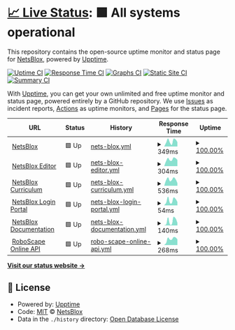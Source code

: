 # [📈 Live Status](https://NetsBlox.github.io/uptime): <!--live status--> **🟩 All systems operational**

This repository contains the open-source uptime monitor and status page for [NetsBlox](https://netsblox.org/), powered by [Upptime](https://github.com/upptime/upptime).

[![Uptime CI](https://github.com/NetsBlox/uptime/workflows/Uptime%20CI/badge.svg)](https://github.com/NetsBlox/uptime/actions?query=workflow%3A%22Uptime+CI%22)
[![Response Time CI](https://github.com/NetsBlox/uptime/workflows/Response%20Time%20CI/badge.svg)](https://github.com/NetsBlox/uptime/actions?query=workflow%3A%22Response+Time+CI%22)
[![Graphs CI](https://github.com/NetsBlox/uptime/workflows/Graphs%20CI/badge.svg)](https://github.com/NetsBlox/uptime/actions?query=workflow%3A%22Graphs+CI%22)
[![Static Site CI](https://github.com/NetsBlox/uptime/workflows/Static%20Site%20CI/badge.svg)](https://github.com/NetsBlox/uptime/actions?query=workflow%3A%22Static+Site+CI%22)
[![Summary CI](https://github.com/NetsBlox/uptime/workflows/Summary%20CI/badge.svg)](https://github.com/NetsBlox/uptime/actions?query=workflow%3A%22Summary+CI%22)

With [Upptime](https://upptime.js.org), you can get your own unlimited and free uptime monitor and status page, powered entirely by a GitHub repository. We use [Issues](https://github.com/NetsBlox/uptime/issues) as incident reports, [Actions](https://github.com/NetsBlox/uptime/actions) as uptime monitors, and [Pages](https://NetsBlox.github.io/uptime) for the status page.

<!--start: status pages-->
<!-- This summary is generated by Upptime (https://github.com/upptime/upptime) -->
<!-- Do not edit this manually, your changes will be overwritten -->
<!-- prettier-ignore -->
| URL | Status | History | Response Time | Uptime |
| --- | ------ | ------- | ------------- | ------ |
| <img alt="" src="https://icons.duckduckgo.com/ip3/netsblox.org.ico" height="13"> [NetsBlox](https://netsblox.org) | 🟩 Up | [nets-blox.yml](https://github.com/NetsBlox/uptime/commits/HEAD/history/nets-blox.yml) | <details><summary><img alt="Response time graph" src="./graphs/nets-blox/response-time-week.png" height="20"> 349ms</summary><br><a href="https://NetsBlox.github.io/uptime/history/nets-blox"><img alt="Response time 440" src="https://img.shields.io/endpoint?url=https%3A%2F%2Fraw.githubusercontent.com%2FNetsBlox%2Fuptime%2FHEAD%2Fapi%2Fnets-blox%2Fresponse-time.json"></a><br><a href="https://NetsBlox.github.io/uptime/history/nets-blox"><img alt="24-hour response time 295" src="https://img.shields.io/endpoint?url=https%3A%2F%2Fraw.githubusercontent.com%2FNetsBlox%2Fuptime%2FHEAD%2Fapi%2Fnets-blox%2Fresponse-time-day.json"></a><br><a href="https://NetsBlox.github.io/uptime/history/nets-blox"><img alt="7-day response time 349" src="https://img.shields.io/endpoint?url=https%3A%2F%2Fraw.githubusercontent.com%2FNetsBlox%2Fuptime%2FHEAD%2Fapi%2Fnets-blox%2Fresponse-time-week.json"></a><br><a href="https://NetsBlox.github.io/uptime/history/nets-blox"><img alt="30-day response time 400" src="https://img.shields.io/endpoint?url=https%3A%2F%2Fraw.githubusercontent.com%2FNetsBlox%2Fuptime%2FHEAD%2Fapi%2Fnets-blox%2Fresponse-time-month.json"></a><br><a href="https://NetsBlox.github.io/uptime/history/nets-blox"><img alt="1-year response time 447" src="https://img.shields.io/endpoint?url=https%3A%2F%2Fraw.githubusercontent.com%2FNetsBlox%2Fuptime%2FHEAD%2Fapi%2Fnets-blox%2Fresponse-time-year.json"></a></details> | <details><summary><a href="https://NetsBlox.github.io/uptime/history/nets-blox">100.00%</a></summary><a href="https://NetsBlox.github.io/uptime/history/nets-blox"><img alt="All-time uptime 99.84%" src="https://img.shields.io/endpoint?url=https%3A%2F%2Fraw.githubusercontent.com%2FNetsBlox%2Fuptime%2FHEAD%2Fapi%2Fnets-blox%2Fuptime.json"></a><br><a href="https://NetsBlox.github.io/uptime/history/nets-blox"><img alt="24-hour uptime 100.00%" src="https://img.shields.io/endpoint?url=https%3A%2F%2Fraw.githubusercontent.com%2FNetsBlox%2Fuptime%2FHEAD%2Fapi%2Fnets-blox%2Fuptime-day.json"></a><br><a href="https://NetsBlox.github.io/uptime/history/nets-blox"><img alt="7-day uptime 100.00%" src="https://img.shields.io/endpoint?url=https%3A%2F%2Fraw.githubusercontent.com%2FNetsBlox%2Fuptime%2FHEAD%2Fapi%2Fnets-blox%2Fuptime-week.json"></a><br><a href="https://NetsBlox.github.io/uptime/history/nets-blox"><img alt="30-day uptime 100.00%" src="https://img.shields.io/endpoint?url=https%3A%2F%2Fraw.githubusercontent.com%2FNetsBlox%2Fuptime%2FHEAD%2Fapi%2Fnets-blox%2Fuptime-month.json"></a><br><a href="https://NetsBlox.github.io/uptime/history/nets-blox"><img alt="1-year uptime 99.70%" src="https://img.shields.io/endpoint?url=https%3A%2F%2Fraw.githubusercontent.com%2FNetsBlox%2Fuptime%2FHEAD%2Fapi%2Fnets-blox%2Fuptime-year.json"></a></details>
| <img alt="" src="https://icons.duckduckgo.com/ip3/editor.netsblox.org.ico" height="13"> [NetsBlox Editor](https://editor.netsblox.org) | 🟩 Up | [nets-blox-editor.yml](https://github.com/NetsBlox/uptime/commits/HEAD/history/nets-blox-editor.yml) | <details><summary><img alt="Response time graph" src="./graphs/nets-blox-editor/response-time-week.png" height="20"> 304ms</summary><br><a href="https://NetsBlox.github.io/uptime/history/nets-blox-editor"><img alt="Response time 317" src="https://img.shields.io/endpoint?url=https%3A%2F%2Fraw.githubusercontent.com%2FNetsBlox%2Fuptime%2FHEAD%2Fapi%2Fnets-blox-editor%2Fresponse-time.json"></a><br><a href="https://NetsBlox.github.io/uptime/history/nets-blox-editor"><img alt="24-hour response time 277" src="https://img.shields.io/endpoint?url=https%3A%2F%2Fraw.githubusercontent.com%2FNetsBlox%2Fuptime%2FHEAD%2Fapi%2Fnets-blox-editor%2Fresponse-time-day.json"></a><br><a href="https://NetsBlox.github.io/uptime/history/nets-blox-editor"><img alt="7-day response time 304" src="https://img.shields.io/endpoint?url=https%3A%2F%2Fraw.githubusercontent.com%2FNetsBlox%2Fuptime%2FHEAD%2Fapi%2Fnets-blox-editor%2Fresponse-time-week.json"></a><br><a href="https://NetsBlox.github.io/uptime/history/nets-blox-editor"><img alt="30-day response time 284" src="https://img.shields.io/endpoint?url=https%3A%2F%2Fraw.githubusercontent.com%2FNetsBlox%2Fuptime%2FHEAD%2Fapi%2Fnets-blox-editor%2Fresponse-time-month.json"></a><br><a href="https://NetsBlox.github.io/uptime/history/nets-blox-editor"><img alt="1-year response time 281" src="https://img.shields.io/endpoint?url=https%3A%2F%2Fraw.githubusercontent.com%2FNetsBlox%2Fuptime%2FHEAD%2Fapi%2Fnets-blox-editor%2Fresponse-time-year.json"></a></details> | <details><summary><a href="https://NetsBlox.github.io/uptime/history/nets-blox-editor">100.00%</a></summary><a href="https://NetsBlox.github.io/uptime/history/nets-blox-editor"><img alt="All-time uptime 99.87%" src="https://img.shields.io/endpoint?url=https%3A%2F%2Fraw.githubusercontent.com%2FNetsBlox%2Fuptime%2FHEAD%2Fapi%2Fnets-blox-editor%2Fuptime.json"></a><br><a href="https://NetsBlox.github.io/uptime/history/nets-blox-editor"><img alt="24-hour uptime 100.00%" src="https://img.shields.io/endpoint?url=https%3A%2F%2Fraw.githubusercontent.com%2FNetsBlox%2Fuptime%2FHEAD%2Fapi%2Fnets-blox-editor%2Fuptime-day.json"></a><br><a href="https://NetsBlox.github.io/uptime/history/nets-blox-editor"><img alt="7-day uptime 100.00%" src="https://img.shields.io/endpoint?url=https%3A%2F%2Fraw.githubusercontent.com%2FNetsBlox%2Fuptime%2FHEAD%2Fapi%2Fnets-blox-editor%2Fuptime-week.json"></a><br><a href="https://NetsBlox.github.io/uptime/history/nets-blox-editor"><img alt="30-day uptime 100.00%" src="https://img.shields.io/endpoint?url=https%3A%2F%2Fraw.githubusercontent.com%2FNetsBlox%2Fuptime%2FHEAD%2Fapi%2Fnets-blox-editor%2Fuptime-month.json"></a><br><a href="https://NetsBlox.github.io/uptime/history/nets-blox-editor"><img alt="1-year uptime 99.72%" src="https://img.shields.io/endpoint?url=https%3A%2F%2Fraw.githubusercontent.com%2FNetsBlox%2Fuptime%2FHEAD%2Fapi%2Fnets-blox-editor%2Fuptime-year.json"></a></details>
| <img alt="" src="https://icons.duckduckgo.com/ip3/curriculum.netsblox.org.ico" height="13"> [NetsBlox Curriculum](https://curriculum.netsblox.org) | 🟩 Up | [nets-blox-curriculum.yml](https://github.com/NetsBlox/uptime/commits/HEAD/history/nets-blox-curriculum.yml) | <details><summary><img alt="Response time graph" src="./graphs/nets-blox-curriculum/response-time-week.png" height="20"> 536ms</summary><br><a href="https://NetsBlox.github.io/uptime/history/nets-blox-curriculum"><img alt="Response time 516" src="https://img.shields.io/endpoint?url=https%3A%2F%2Fraw.githubusercontent.com%2FNetsBlox%2Fuptime%2FHEAD%2Fapi%2Fnets-blox-curriculum%2Fresponse-time.json"></a><br><a href="https://NetsBlox.github.io/uptime/history/nets-blox-curriculum"><img alt="24-hour response time 235" src="https://img.shields.io/endpoint?url=https%3A%2F%2Fraw.githubusercontent.com%2FNetsBlox%2Fuptime%2FHEAD%2Fapi%2Fnets-blox-curriculum%2Fresponse-time-day.json"></a><br><a href="https://NetsBlox.github.io/uptime/history/nets-blox-curriculum"><img alt="7-day response time 536" src="https://img.shields.io/endpoint?url=https%3A%2F%2Fraw.githubusercontent.com%2FNetsBlox%2Fuptime%2FHEAD%2Fapi%2Fnets-blox-curriculum%2Fresponse-time-week.json"></a><br><a href="https://NetsBlox.github.io/uptime/history/nets-blox-curriculum"><img alt="30-day response time 536" src="https://img.shields.io/endpoint?url=https%3A%2F%2Fraw.githubusercontent.com%2FNetsBlox%2Fuptime%2FHEAD%2Fapi%2Fnets-blox-curriculum%2Fresponse-time-month.json"></a><br><a href="https://NetsBlox.github.io/uptime/history/nets-blox-curriculum"><img alt="1-year response time 530" src="https://img.shields.io/endpoint?url=https%3A%2F%2Fraw.githubusercontent.com%2FNetsBlox%2Fuptime%2FHEAD%2Fapi%2Fnets-blox-curriculum%2Fresponse-time-year.json"></a></details> | <details><summary><a href="https://NetsBlox.github.io/uptime/history/nets-blox-curriculum">100.00%</a></summary><a href="https://NetsBlox.github.io/uptime/history/nets-blox-curriculum"><img alt="All-time uptime 99.88%" src="https://img.shields.io/endpoint?url=https%3A%2F%2Fraw.githubusercontent.com%2FNetsBlox%2Fuptime%2FHEAD%2Fapi%2Fnets-blox-curriculum%2Fuptime.json"></a><br><a href="https://NetsBlox.github.io/uptime/history/nets-blox-curriculum"><img alt="24-hour uptime 100.00%" src="https://img.shields.io/endpoint?url=https%3A%2F%2Fraw.githubusercontent.com%2FNetsBlox%2Fuptime%2FHEAD%2Fapi%2Fnets-blox-curriculum%2Fuptime-day.json"></a><br><a href="https://NetsBlox.github.io/uptime/history/nets-blox-curriculum"><img alt="7-day uptime 100.00%" src="https://img.shields.io/endpoint?url=https%3A%2F%2Fraw.githubusercontent.com%2FNetsBlox%2Fuptime%2FHEAD%2Fapi%2Fnets-blox-curriculum%2Fuptime-week.json"></a><br><a href="https://NetsBlox.github.io/uptime/history/nets-blox-curriculum"><img alt="30-day uptime 100.00%" src="https://img.shields.io/endpoint?url=https%3A%2F%2Fraw.githubusercontent.com%2FNetsBlox%2Fuptime%2FHEAD%2Fapi%2Fnets-blox-curriculum%2Fuptime-month.json"></a><br><a href="https://NetsBlox.github.io/uptime/history/nets-blox-curriculum"><img alt="1-year uptime 99.75%" src="https://img.shields.io/endpoint?url=https%3A%2F%2Fraw.githubusercontent.com%2FNetsBlox%2Fuptime%2FHEAD%2Fapi%2Fnets-blox-curriculum%2Fuptime-year.json"></a></details>
| <img alt="" src="https://icons.duckduckgo.com/ip3/login.netsblox.org.ico" height="13"> [NetsBlox Login Portal](https://login.netsblox.org) | 🟩 Up | [nets-blox-login-portal.yml](https://github.com/NetsBlox/uptime/commits/HEAD/history/nets-blox-login-portal.yml) | <details><summary><img alt="Response time graph" src="./graphs/nets-blox-login-portal/response-time-week.png" height="20"> 54ms</summary><br><a href="https://NetsBlox.github.io/uptime/history/nets-blox-login-portal"><img alt="Response time 48" src="https://img.shields.io/endpoint?url=https%3A%2F%2Fraw.githubusercontent.com%2FNetsBlox%2Fuptime%2FHEAD%2Fapi%2Fnets-blox-login-portal%2Fresponse-time.json"></a><br><a href="https://NetsBlox.github.io/uptime/history/nets-blox-login-portal"><img alt="24-hour response time 38" src="https://img.shields.io/endpoint?url=https%3A%2F%2Fraw.githubusercontent.com%2FNetsBlox%2Fuptime%2FHEAD%2Fapi%2Fnets-blox-login-portal%2Fresponse-time-day.json"></a><br><a href="https://NetsBlox.github.io/uptime/history/nets-blox-login-portal"><img alt="7-day response time 54" src="https://img.shields.io/endpoint?url=https%3A%2F%2Fraw.githubusercontent.com%2FNetsBlox%2Fuptime%2FHEAD%2Fapi%2Fnets-blox-login-portal%2Fresponse-time-week.json"></a><br><a href="https://NetsBlox.github.io/uptime/history/nets-blox-login-portal"><img alt="30-day response time 51" src="https://img.shields.io/endpoint?url=https%3A%2F%2Fraw.githubusercontent.com%2FNetsBlox%2Fuptime%2FHEAD%2Fapi%2Fnets-blox-login-portal%2Fresponse-time-month.json"></a><br><a href="https://NetsBlox.github.io/uptime/history/nets-blox-login-portal"><img alt="1-year response time 49" src="https://img.shields.io/endpoint?url=https%3A%2F%2Fraw.githubusercontent.com%2FNetsBlox%2Fuptime%2FHEAD%2Fapi%2Fnets-blox-login-portal%2Fresponse-time-year.json"></a></details> | <details><summary><a href="https://NetsBlox.github.io/uptime/history/nets-blox-login-portal">100.00%</a></summary><a href="https://NetsBlox.github.io/uptime/history/nets-blox-login-portal"><img alt="All-time uptime 99.88%" src="https://img.shields.io/endpoint?url=https%3A%2F%2Fraw.githubusercontent.com%2FNetsBlox%2Fuptime%2FHEAD%2Fapi%2Fnets-blox-login-portal%2Fuptime.json"></a><br><a href="https://NetsBlox.github.io/uptime/history/nets-blox-login-portal"><img alt="24-hour uptime 100.00%" src="https://img.shields.io/endpoint?url=https%3A%2F%2Fraw.githubusercontent.com%2FNetsBlox%2Fuptime%2FHEAD%2Fapi%2Fnets-blox-login-portal%2Fuptime-day.json"></a><br><a href="https://NetsBlox.github.io/uptime/history/nets-blox-login-portal"><img alt="7-day uptime 100.00%" src="https://img.shields.io/endpoint?url=https%3A%2F%2Fraw.githubusercontent.com%2FNetsBlox%2Fuptime%2FHEAD%2Fapi%2Fnets-blox-login-portal%2Fuptime-week.json"></a><br><a href="https://NetsBlox.github.io/uptime/history/nets-blox-login-portal"><img alt="30-day uptime 100.00%" src="https://img.shields.io/endpoint?url=https%3A%2F%2Fraw.githubusercontent.com%2FNetsBlox%2Fuptime%2FHEAD%2Fapi%2Fnets-blox-login-portal%2Fuptime-month.json"></a><br><a href="https://NetsBlox.github.io/uptime/history/nets-blox-login-portal"><img alt="1-year uptime 99.75%" src="https://img.shields.io/endpoint?url=https%3A%2F%2Fraw.githubusercontent.com%2FNetsBlox%2Fuptime%2FHEAD%2Fapi%2Fnets-blox-login-portal%2Fuptime-year.json"></a></details>
| <img alt="" src="https://icons.duckduckgo.com/ip3/editor.netsblox.org.ico" height="13"> [NetsBlox Documentation](https://editor.netsblox.org/docs) | 🟩 Up | [nets-blox-documentation.yml](https://github.com/NetsBlox/uptime/commits/HEAD/history/nets-blox-documentation.yml) | <details><summary><img alt="Response time graph" src="./graphs/nets-blox-documentation/response-time-week.png" height="20"> 140ms</summary><br><a href="https://NetsBlox.github.io/uptime/history/nets-blox-documentation"><img alt="Response time 113" src="https://img.shields.io/endpoint?url=https%3A%2F%2Fraw.githubusercontent.com%2FNetsBlox%2Fuptime%2FHEAD%2Fapi%2Fnets-blox-documentation%2Fresponse-time.json"></a><br><a href="https://NetsBlox.github.io/uptime/history/nets-blox-documentation"><img alt="24-hour response time 85" src="https://img.shields.io/endpoint?url=https%3A%2F%2Fraw.githubusercontent.com%2FNetsBlox%2Fuptime%2FHEAD%2Fapi%2Fnets-blox-documentation%2Fresponse-time-day.json"></a><br><a href="https://NetsBlox.github.io/uptime/history/nets-blox-documentation"><img alt="7-day response time 140" src="https://img.shields.io/endpoint?url=https%3A%2F%2Fraw.githubusercontent.com%2FNetsBlox%2Fuptime%2FHEAD%2Fapi%2Fnets-blox-documentation%2Fresponse-time-week.json"></a><br><a href="https://NetsBlox.github.io/uptime/history/nets-blox-documentation"><img alt="30-day response time 121" src="https://img.shields.io/endpoint?url=https%3A%2F%2Fraw.githubusercontent.com%2FNetsBlox%2Fuptime%2FHEAD%2Fapi%2Fnets-blox-documentation%2Fresponse-time-month.json"></a><br><a href="https://NetsBlox.github.io/uptime/history/nets-blox-documentation"><img alt="1-year response time 110" src="https://img.shields.io/endpoint?url=https%3A%2F%2Fraw.githubusercontent.com%2FNetsBlox%2Fuptime%2FHEAD%2Fapi%2Fnets-blox-documentation%2Fresponse-time-year.json"></a></details> | <details><summary><a href="https://NetsBlox.github.io/uptime/history/nets-blox-documentation">100.00%</a></summary><a href="https://NetsBlox.github.io/uptime/history/nets-blox-documentation"><img alt="All-time uptime 99.27%" src="https://img.shields.io/endpoint?url=https%3A%2F%2Fraw.githubusercontent.com%2FNetsBlox%2Fuptime%2FHEAD%2Fapi%2Fnets-blox-documentation%2Fuptime.json"></a><br><a href="https://NetsBlox.github.io/uptime/history/nets-blox-documentation"><img alt="24-hour uptime 100.00%" src="https://img.shields.io/endpoint?url=https%3A%2F%2Fraw.githubusercontent.com%2FNetsBlox%2Fuptime%2FHEAD%2Fapi%2Fnets-blox-documentation%2Fuptime-day.json"></a><br><a href="https://NetsBlox.github.io/uptime/history/nets-blox-documentation"><img alt="7-day uptime 100.00%" src="https://img.shields.io/endpoint?url=https%3A%2F%2Fraw.githubusercontent.com%2FNetsBlox%2Fuptime%2FHEAD%2Fapi%2Fnets-blox-documentation%2Fuptime-week.json"></a><br><a href="https://NetsBlox.github.io/uptime/history/nets-blox-documentation"><img alt="30-day uptime 100.00%" src="https://img.shields.io/endpoint?url=https%3A%2F%2Fraw.githubusercontent.com%2FNetsBlox%2Fuptime%2FHEAD%2Fapi%2Fnets-blox-documentation%2Fuptime-month.json"></a><br><a href="https://NetsBlox.github.io/uptime/history/nets-blox-documentation"><img alt="1-year uptime 99.00%" src="https://img.shields.io/endpoint?url=https%3A%2F%2Fraw.githubusercontent.com%2FNetsBlox%2Fuptime%2FHEAD%2Fapi%2Fnets-blox-documentation%2Fuptime-year.json"></a></details>
| <img alt="" src="https://icons.duckduckgo.com/ip3/roboscapeonlineapi2.netsblox.org.ico" height="13"> [RoboScape Online API](https://roboscapeonlineapi2.netsblox.org/server/status) | 🟩 Up | [robo-scape-online-api.yml](https://github.com/NetsBlox/uptime/commits/HEAD/history/robo-scape-online-api.yml) | <details><summary><img alt="Response time graph" src="./graphs/robo-scape-online-api/response-time-week.png" height="20"> 268ms</summary><br><a href="https://NetsBlox.github.io/uptime/history/robo-scape-online-api"><img alt="Response time 249" src="https://img.shields.io/endpoint?url=https%3A%2F%2Fraw.githubusercontent.com%2FNetsBlox%2Fuptime%2FHEAD%2Fapi%2Frobo-scape-online-api%2Fresponse-time.json"></a><br><a href="https://NetsBlox.github.io/uptime/history/robo-scape-online-api"><img alt="24-hour response time 254" src="https://img.shields.io/endpoint?url=https%3A%2F%2Fraw.githubusercontent.com%2FNetsBlox%2Fuptime%2FHEAD%2Fapi%2Frobo-scape-online-api%2Fresponse-time-day.json"></a><br><a href="https://NetsBlox.github.io/uptime/history/robo-scape-online-api"><img alt="7-day response time 268" src="https://img.shields.io/endpoint?url=https%3A%2F%2Fraw.githubusercontent.com%2FNetsBlox%2Fuptime%2FHEAD%2Fapi%2Frobo-scape-online-api%2Fresponse-time-week.json"></a><br><a href="https://NetsBlox.github.io/uptime/history/robo-scape-online-api"><img alt="30-day response time 238" src="https://img.shields.io/endpoint?url=https%3A%2F%2Fraw.githubusercontent.com%2FNetsBlox%2Fuptime%2FHEAD%2Fapi%2Frobo-scape-online-api%2Fresponse-time-month.json"></a><br><a href="https://NetsBlox.github.io/uptime/history/robo-scape-online-api"><img alt="1-year response time 249" src="https://img.shields.io/endpoint?url=https%3A%2F%2Fraw.githubusercontent.com%2FNetsBlox%2Fuptime%2FHEAD%2Fapi%2Frobo-scape-online-api%2Fresponse-time-year.json"></a></details> | <details><summary><a href="https://NetsBlox.github.io/uptime/history/robo-scape-online-api">100.00%</a></summary><a href="https://NetsBlox.github.io/uptime/history/robo-scape-online-api"><img alt="All-time uptime 100.00%" src="https://img.shields.io/endpoint?url=https%3A%2F%2Fraw.githubusercontent.com%2FNetsBlox%2Fuptime%2FHEAD%2Fapi%2Frobo-scape-online-api%2Fuptime.json"></a><br><a href="https://NetsBlox.github.io/uptime/history/robo-scape-online-api"><img alt="24-hour uptime 100.00%" src="https://img.shields.io/endpoint?url=https%3A%2F%2Fraw.githubusercontent.com%2FNetsBlox%2Fuptime%2FHEAD%2Fapi%2Frobo-scape-online-api%2Fuptime-day.json"></a><br><a href="https://NetsBlox.github.io/uptime/history/robo-scape-online-api"><img alt="7-day uptime 100.00%" src="https://img.shields.io/endpoint?url=https%3A%2F%2Fraw.githubusercontent.com%2FNetsBlox%2Fuptime%2FHEAD%2Fapi%2Frobo-scape-online-api%2Fuptime-week.json"></a><br><a href="https://NetsBlox.github.io/uptime/history/robo-scape-online-api"><img alt="30-day uptime 100.00%" src="https://img.shields.io/endpoint?url=https%3A%2F%2Fraw.githubusercontent.com%2FNetsBlox%2Fuptime%2FHEAD%2Fapi%2Frobo-scape-online-api%2Fuptime-month.json"></a><br><a href="https://NetsBlox.github.io/uptime/history/robo-scape-online-api"><img alt="1-year uptime 100.00%" src="https://img.shields.io/endpoint?url=https%3A%2F%2Fraw.githubusercontent.com%2FNetsBlox%2Fuptime%2FHEAD%2Fapi%2Frobo-scape-online-api%2Fuptime-year.json"></a></details>

<!--end: status pages-->

[**Visit our status website →**](https://NetsBlox.github.io/uptime)

## 📄 License

- Powered by: [Upptime](https://github.com/upptime/upptime)
- Code: [MIT](./LICENSE) © [NetsBlox](https://netsblox.org/)
- Data in the `./history` directory: [Open Database License](https://opendatacommons.org/licenses/odbl/1-0/)
